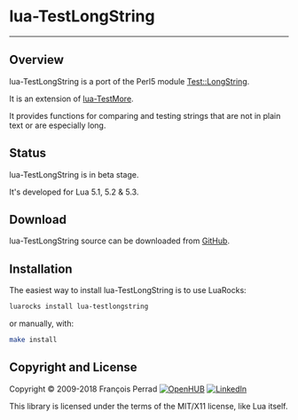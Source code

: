 
# lua-TestLongString

---

## Overview

lua-TestLongString is a port of the Perl5 module
[Test::LongString](http://search.cpan.org/~rgarcia/Test-LongString/).

It is an extension of
[lua-TestMore](http://fperrad.github.io/lua-TestMore).

It provides functions for comparing and testing strings
that are not in plain text or are especially long.

## Status

lua-TestLongString is in beta stage.

It's developed for Lua 5.1, 5.2 & 5.3.

## Download

lua-TestLongString source can be downloaded from
[GitHub](http://github.com/fperrad/lua-TestLongString/releases/).

## Installation

The easiest way to install lua-TestLongString is to use LuaRocks:

```sh
luarocks install lua-testlongstring
```

or manually, with:

```sh
make install
```

## Copyright and License

Copyright &copy; 2009-2018 Fran&ccedil;ois Perrad
[![OpenHUB](http://www.openhub.net/accounts/4780/widgets/account_rank.gif)](http://www.openhub.net/accounts/4780?ref=Rank)
[![LinkedIn](http://www.linkedin.com/img/webpromo/btn_liprofile_blue_80x15.gif)](http://www.linkedin.com/in/fperrad)

This library is licensed under the terms of the MIT/X11 license,
like Lua itself.
